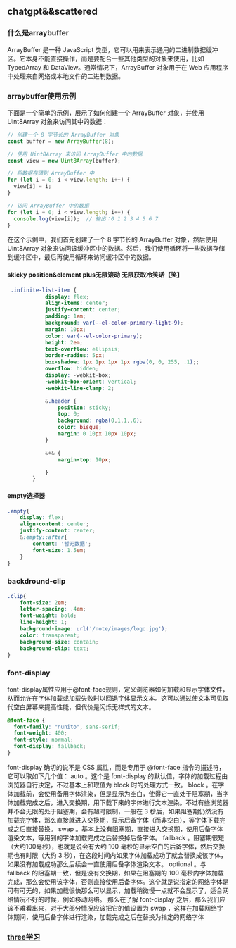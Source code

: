 
## chatgpt&&scattered

### 什么是arraybuffer
ArrayBuffer 是一种 JavaScript 类型，它可以用来表示通用的二进制数据缓冲区。它本身不能直接操作，而是要配合一些其他类型的对象来使用，比如 TypedArray 和 DataView。通常情况下，ArrayBuffer 对象用于在 Web 应用程序中处理来自网络或本地文件的二进制数据。

### arraybuffer使用示例

下面是一个简单的示例，展示了如何创建一个 ArrayBuffer 对象，并使用 Uint8Array 对象来访问其中的数据：

```js
// 创建一个 8 字节长的 ArrayBuffer 对象
const buffer = new ArrayBuffer(8);

// 使用 Uint8Array 来访问 ArrayBuffer 中的数据
const view = new Uint8Array(buffer);

// 将数据存储到 ArrayBuffer 中
for (let i = 0; i < view.length; i++) {
  view[i] = i;
}

// 访问 ArrayBuffer 中的数据
for (let i = 0; i < view.length; i++) {
  console.log(view[i]);  // 输出：0 1 2 3 4 5 6 7
}

```
在这个示例中，我们首先创建了一个 8 字节长的 ArrayBuffer 对象，然后使用 Uint8Array 对象来访问该缓冲区中的数据。然后，我们使用循环将一些数据存储到缓冲区中，最后再使用循环来访问缓冲区中的数据。

#### skicky position&element plus无限滚动 无限获取冷笑话【笑】

```scss
 .infinite-list-item {
            display: flex;
            align-items: center;
            justify-content: center;
            padding: 1em;
            background: var(--el-color-primary-light-9);
            margin: 10px;
            color: var(--el-color-primary);
            height: 2em;
            text-overflow: ellipsis;
            border-radius: 5px;
            box-shadow: 1px 1px 1px 1px rgba(0, 0, 255, .1);;
            overflow: hidden;
            display: -webkit-box;
            -webkit-box-orient: vertical;
            -webkit-line-clamp: 2;

            &.header {
                position: sticky;
                top: 0;
                background: rgba(0,1,1,.6);
                color: bisque;
                margin: 0 10px 10px 10px;
            }

            &+& {
                margin-top: 10px;

            }
        }
```

<ClientOnly>
<newFeature type='skicky'></newFeature>
</ClientOnly>

#### empty选择器

```scss
.empty{
    display: flex;
    align-content: center;
    justify-content: center;
    &:empty::after{
        content: '暂无数据';
        font-size: 1.5em;
    }
}
```

<ClientOnly>
<newFeature type='empty'></newFeature>
</ClientOnly>

### backdround-clip

```css
.clip{
    font-size: 2em;
    letter-spacing: .4em;
    font-weight: bold;
    line-height: 1;
    background-image: url('/note/images/logo.jpg');
    color: transparent;
    background-size: contain;
    background-clip: text;
}
```

<ClientOnly>
<newFeature type='clip'></newFeature>
</ClientOnly>

### font-display

font-display属性应用于@font-face规则，定义浏览器如何加载和显示字体文件，从而允许在字体加载或加载失败时以回退字体显示文本。这可以通过使文本可见取代空白屏幕来提高性能，但代价是闪烁无样式的文本。

```css
@font-face {
  font-family: "nunito", sans-serif;
  font-weight: 400;
  font-style: normal;
  font-display: fallback;
}
```
  font-display 确切的说不是 CSS 属性，而是专用于 @font-face 指令的描述符，它可以取如下几个值：
auto 。这个是 font-display 的默认值，字体的加载过程由浏览器自行决定，不过基本上和取值为 block 时的处理方式一致。
block 。在字体加载前，会使用备用字体渲染，但是显示为空白，使得它一直处于阻塞期，当字体加载完成之后，进入交换期，用下载下来的字体进行文本渲染。不过有些浏览器并不会无限的处于阻塞期，会有超时限制，一般在 3 秒后，如果阻塞期仍然没有加载完字体，那么直接就进入交换期，显示后备字体（而非空白），等字体下载完成之后直接替换。
swap 。基本上没有阻塞期，直接进入交换期，使用后备字体渲染文本，等用到的字体加载完成之后替换掉后备字体。
fallback 。阻塞期很短（大约100毫秒），也就是说会有大约 100 毫秒的显示空白的后备字体，然后交换期也有时限（大约 3 秒），在这段时间内如果字体加载成功了就会替换成该字体，如果没有加载成功那么后续会一直使用后备字体渲染文本。
optional 。与 fallback 的阻塞期一致，但是没有交换期，如果在阻塞期的 100 毫秒内字体加载完成，那么会使用该字体，否则直接使用后备字体。这个就是说指定的网络字体是可有可无的，如果加载很快那么可以显示，加载稍微慢一点就不会显示了，适合网络情况不好的时候，例如移动网络。
那么在了解 font-display 之后，那么我们应该不难看出来，对于大部分情况应该把它的值设置为 swap ，这样在加载网络字体期间，使用后备字体进行渲染，加载完成之后在替换为指定的网络字体

### [three学习](https://www.wenjiangs.com/doc/iqyhrh0n)
